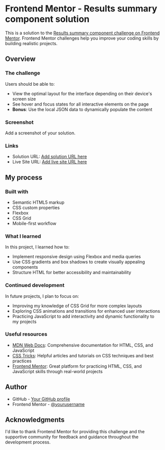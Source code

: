 # Frontend Mentor - Results summary component solution

This is a solution to the [Results summary component challenge on Frontend Mentor](https://www.frontendmentor.io/challenges/results-summary-component-CE_K6s0maV). Frontend Mentor challenges help you improve your coding skills by building realistic projects.

## Overview

### The challenge

Users should be able to:

- View the optimal layout for the interface depending on their device's screen size
- See hover and focus states for all interactive elements on the page
- **Bonus**: Use the local JSON data to dynamically populate the content

### Screenshot

Add a screenshot of your solution.


### Links

- Solution URL: [Add solution URL here](https://your-solution-url.com)
- Live Site URL: [Add live site URL here](https://your-live-site-url.com)

## My process

### Built with

- Semantic HTML5 markup
- CSS custom properties
- Flexbox
- CSS Grid
- Mobile-first workflow

### What I learned

In this project, I learned how to:

- Implement responsive design using Flexbox and media queries
- Use CSS gradients and box shadows to create visually appealing components
- Structure HTML for better accessibility and maintainability

### Continued development

In future projects, I plan to focus on:

- Improving my knowledge of CSS Grid for more complex layouts
- Exploring CSS animations and transitions for enhanced user interactions
- Practicing JavaScript to add interactivity and dynamic functionality to my projects

### Useful resources

- [MDN Web Docs](https://developer.mozilla.org/): Comprehensive documentation for HTML, CSS, and JavaScript
- [CSS Tricks](https://css-tricks.com/): Helpful articles and tutorials on CSS techniques and best practices
- [Frontend Mentor](https://www.frontendmentor.io/): Great platform for practicing HTML, CSS, and JavaScript skills through real-world projects

## Author

- GitHub - [Your GitHub profile](https://github.com/yourusername)
- Frontend Mentor - [@yourusername](https://www.frontendmentor.io/profile/yourusername)

## Acknowledgments

I'd like to thank Frontend Mentor for providing this challenge and the supportive community for feedback and guidance throughout the development process.

